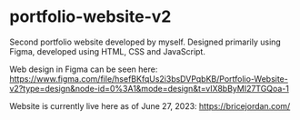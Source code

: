 # portfolio-website-v2
Second portfolio website developed by myself. Designed primarily using Figma, developed using HTML, CSS and JavaScript.

Web design in Figma can be seen here: https://www.figma.com/file/hsefBKfqUs2i3bsDVPqbKB/Portfolio-Website-v2?type=design&node-id=0%3A1&mode=design&t=vIX8bByMI27TGQoa-1

Website is currently live here as of June 27, 2023: https://bricejordan.com/
